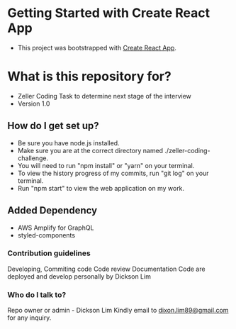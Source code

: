 # Getting Started with Create React App

- This project was bootstrapped with [Create React App](https://github.com/facebook/create-react-app).

# What is this repository for?
- Zeller Coding Task to determine next stage of the interview
- Version 1.0

## How do I get set up?
- Be sure you have node.js installed.
- Make sure you are at the correct directory named ./zeller-coding-challenge.
- You will need to run "npm install" or "yarn" on your terminal.
- To view the history progress of my commits, run "git log" on your terminal.
- Run "npm start" to view the web application on my work.

## Added Dependency
- AWS Amplify for GraphQL
- styled-components

### Contribution guidelines
Developing, Commiting code
Code review
Documentation
Code are deployed and develop personally by Dickson Lim

### Who do I talk to?
Repo owner or admin - Dickson Lim
Kindly email to dixon.lim89@gmail.com for any inquiry.
